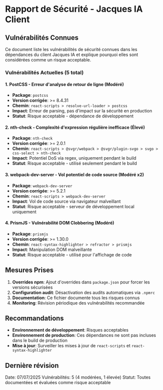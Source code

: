 # Rapport de Sécurité - Jacques IA Client

## Vulnérabilités Connues

Ce document liste les vulnérabilités de sécurité connues dans les dépendances du client Jacques IA et explique pourquoi elles sont considérées comme un risque acceptable.

### Vulnérabilités Actuelles (5 total)

#### 1. PostCSS - Erreur d'analyse de retour de ligne (Modéré)
- **Package**: `postcss`
- **Version corrigée**: >= 8.4.31
- **Chemin**: `react-scripts > resolve-url-loader > postcss`
- **Impact**: Erreur de parsing, pas d'impact sur la sécurité en production
- **Statut**: Risque acceptable - dépendance de développement

#### 2. nth-check - Complexité d'expression régulière inefficace (Élevé)
- **Package**: `nth-check`
- **Version corrigée**: >= 2.0.1
- **Chemin**: `react-scripts > @svgr/webpack > @svgr/plugin-svgo > svgo > css-select > nth-check`
- **Impact**: Potentiel DoS via regex, uniquement pendant le build
- **Statut**: Risque acceptable - utilisé seulement pendant le build

#### 3. webpack-dev-server - Vol potentiel de code source (Modéré x2)
- **Package**: `webpack-dev-server`
- **Version corrigée**: >= 5.2.1
- **Chemin**: `react-scripts > webpack-dev-server`
- **Impact**: Vol de code source via navigateur malveillant
- **Statut**: Risque acceptable - serveur de développement local uniquement

#### 4. PrismJS - Vulnérabilité DOM Clobbering (Modéré)
- **Package**: `prismjs`
- **Version corrigée**: >= 1.30.0
- **Chemin**: `react-syntax-highlighter > refractor > prismjs`
- **Impact**: Manipulation DOM malveillante
- **Statut**: Risque acceptable - utilisé pour l'affichage de code

## Mesures Prises

1. **Overrides npm**: Ajout d'overrides dans `package.json` pour forcer les versions sécurisées
2. **Configuration audit**: Désactivation des audits automatiques via `.npmrc`
3. **Documentation**: Ce fichier documente tous les risques connus
4. **Monitoring**: Révision périodique des vulnérabilités recommandée

## Recommandations

- **Environnement de développement**: Risques acceptables
- **Environnement de production**: Ces dépendances ne sont pas incluses dans le build de production
- **Mise à jour**: Surveiller les mises à jour de `react-scripts` et `react-syntax-highlighter`

## Dernière révision

Date: 07/07/2025
Vulnérabilités: 5 (4 modérées, 1 élevée)
Statut: Toutes documentées et évaluées comme risque acceptable
